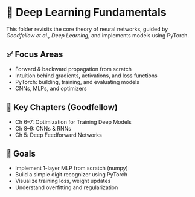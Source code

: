# 🧬 Deep Learning Fundamentals

This folder revisits the core theory of neural networks, guided by *Goodfellow et al., Deep Learning*, and implements models using PyTorch.

## ✅ Focus Areas

- Forward & backward propagation from scratch
- Intuition behind gradients, activations, and loss functions
- PyTorch: building, training, and evaluating models
- CNNs, MLPs, and optimizers

## 📘 Key Chapters (Goodfellow)

- Ch 6–7: Optimization for Training Deep Models
- Ch 8–9: CNNs & RNNs
- Ch 5: Deep Feedforward Networks

## 🧪 Goals

- Implement 1-layer MLP from scratch (numpy)
- Build a simple digit recognizer using PyTorch
- Visualize training loss, weight updates
- Understand overfitting and regularization

